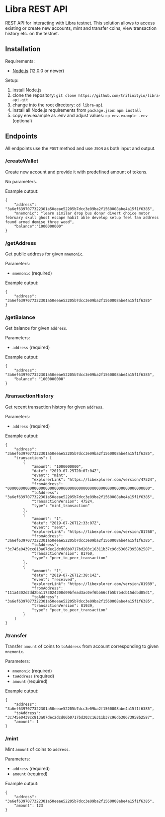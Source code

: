 # Libra REST API

REST API for interacting with Libra testnet.
This solution allows to access existing or create new accounts, mint and transfer coins, view transaction history etc. on the testnet.

## Installation

Requirements:

 * [Node.js](https://nodejs.org/en/) (12.0.0 or newer)

Setup:

 1. install Node.js
 2. clone the repository: `git clone https://github.com/trifinityio/libra-api.git`
 3. change into the root directory: `cd libra-api`
 4. install all Node.js requirements from `package.json`: `npm install`
 5. copy env.example as .env and adjust values: `cp env.example .env` (optional)

## Endpoints

All endpoints use the `POST` method and use `JSON` as both input and output.

### /createWallet

Create new account and provide it with predefined amount of tokens.

No parameters.

Example output:

```
{
	"address": "3a6ef6397077322301a50eeae52205b7dcc3e09ba2f1560008abe4a15f1f6385",
	"mnemonic": "learn similar drop bus donor divert choice motor february skull ghost escape habit able develop setup feel fan address found armed demise three wood",
	"balance":"1000000000"
}
```

### /getAddress

Get public address for given `mnemonic`.

Parameters:

 * `mnemonic` (required)

Example output:

```
{
	"address": "3a6ef6397077322301a50eeae52205b7dcc3e09ba2f1560008abe4a15f1f6385"
}
```

### /getBalance

Get balance for given `address`.

Parameters:

 * `address` (required)

Example output:

```
{
	"address": "3a6ef6397077322301a50eeae52205b7dcc3e09ba2f1560008abe4a15f1f6385",
	"balance": "1000000000"
}
```

### /transactionHistory

Get recent transaction history for given `address`.

Parameters:

 * `address` (required)

Example output:

```
{
	"address": "3a6ef6397077322301a50eeae52205b7dcc3e09ba2f1560008abe4a15f1f6385",
	"transactions": [
		{
			"amount": "1000000000",
			"date": "2019-07-25T20:07:04Z",
			"event": "mint",
			"explorerLink": "https://libexplorer.com/version/47524",
			"fromAddress": "0000000000000000000000000000000000000000000000000000000000000000",
			"toAddress": "3a6ef6397077322301a50eeae52205b7dcc3e09ba2f1560008abe4a15f1f6385",
			"transactionVersion": 47524,
			"type": "mint_transaction"
		},
		{
			"amount": "1",
			"date": "2019-07-26T12:33:07Z",
			"event": "sent",
			"explorerLink": "https://libexplorer.com/version/81760",
			"fromAddress": "3a6ef6397077322301a50eeae52205b7dcc3e09ba2f1560008abe4a15f1f6385",
			"toAddress": "3c745e0439cc813a07dec2dcd06b0717bd203c16311b37c96d630673958b2587",
			"transactionVersion": 81760,
			"type": "peer_to_peer_transaction"
		},
		{
			"amount": "1",
			"date": "2019-07-26T12:38:14Z",
			"event": "received",
			"explorerLink": "https://libexplorer.com/version/81939",
			"fromAddress": "111a4302d2dd2ba1173024208d09bfead3ac0ef6bb66cfb5b7b4cb15ddbd85d1",
			"toAddress": "3a6ef6397077322301a50eeae52205b7dcc3e09ba2f1560008abe4a15f1f6385",
			"transactionVersion": 81939,
			"type": "peer_to_peer_transaction"
		}
	]
}
```

### /transfer

Transfer `amount` of coins to `toAddress` from account corresponding to given `mnemonic`.

Parameters:

 * `mnemonic` (required)
 * `toAddress` (required)
 * `amount` (required)

Example output:

```
{
	"address": "3a6ef6397077322301a50eeae52205b7dcc3e09ba2f1560008abe4a15f1f6385",
	"toAddress": "3c745e0439cc813a07dec2dcd06b0717bd203c16311b37c96d630673958b2587",
	"amount": 1
}
```

### /mint

Mint `amount` of coins to `address`.

Parameters:

 * `address` (required)
 * `amount` (required)

Example output:

```
{
	"address": "3a6ef6397077322301a50eeae52205b7dcc3e09ba2f1560008abe4a15f1f6385",
	"amount": 123
}
```
